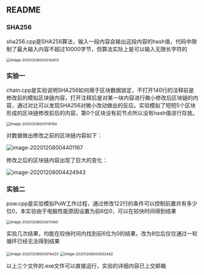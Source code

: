 ## README

### SHA256

sha256.cpp是SHA256算法，输入一段内容会输出这段内容的hash值，代码中限制了最大输入内容不超过10000字节，但算法实际上是可以输入无限长字符的

<img src="C:\Users\Dell\Desktop\blockchainCourse\zhaoqingyun\work1\README.assets\image-20201208004214403-1607393379140.png" alt="image-20201208004214403" style="zoom:67%;" />



### 实验一

chain.cpp是实验说明SHA256如何用于区块数据锁定，不打开140行的注释前是修改前的模拟区块链内容，打开注释后是对某一块内容进行微小修改后区块链的内容，通过对比可以发现SHA256对微小改动做出的反应。实验模拟了短短5个区块形成的区块链修改前后的内容，第0个区块没有前节点所以没有hash值进行存放。

<img src="C:\Users\Dell\Desktop\blockchainCourse\zhaoqingyun\work1\README.assets\image-20201208003116194.png" alt="image-20201208003116194" style="zoom:67%;" />

对数据做出修改之前的区块链内容如下：

![image-20201208004401167](C:\Users\Dell\Desktop\blockchainCourse\zhaoqingyun\work1\README.assets\image-20201208004401167.png)

修改之后的区块链内容出现了巨大的变化：

![image-20201208004424943](C:\Users\Dell\Desktop\blockchainCourse\zhaoqingyun\work1\README.assets\image-20201208004424943.png)



### 实验二

pow.cpp是实验模拟PoW工作过程，通过修改122行的条件可以控制前置共有多少位0，本实验由于电脑性能原因设置为前6位0，可以在较快时间得到结果

<img src="C:\Users\Dell\Desktop\blockchainCourse\zhaoqingyun\work1\README.assets\image-20201208003417460.png" alt="image-20201208003417460" style="zoom:67%;" />

实验几次结果，均能在较快时间内找到前6位为0的结果，改为8位后仅仅通过一轮循环已经无法得到结果

<img src="C:\Users\Dell\Desktop\blockchainCourse\zhaoqingyun\work1\README.assets\image-20201208004514420.png" alt="image-20201208004514420" style="zoom:67%;" />

<img src="C:\Users\Dell\Desktop\blockchainCourse\zhaoqingyun\work1\README.assets\image-20201208004533482.png" alt="image-20201208004533482" style="zoom:67%;" />

以上三个文件的.exe文件可以直接运行，实验的详细内容已上交邮箱





